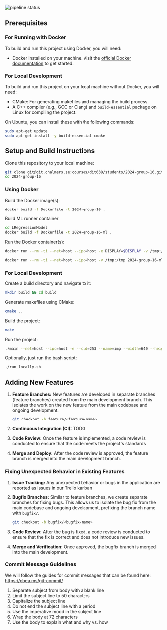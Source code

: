 ![pipeline status](https://git.chalmers.se/courses/dit638/students/2024-group-16/badges/main/pipeline.svg)

## Prerequisites

### For Running with Docker

To build and run this project using Docker, you will need:

- Docker installed on your machine. Visit the [official Docker documentation](https://docs.docker.com/get-docker/) to get started.

### For Local Development

To build and run this project on your local machine without Docker, you will need:

- CMake: For generating makefiles and managing the build process.
- A C++ compiler (e.g., GCC or Clang) and `build-essential` package on Linux for compiling the project.

On Ubuntu, you can install these with the following commands:

```bash
sudo apt-get update
sudo apt-get install -y build-essential cmake
```

## Setup and Build Instructions

Clone this repository to your local machine:

```bash
git clone git@git.chalmers.se:courses/dit638/students/2024-group-16.git
cd 2024-group-16
```

### Using Docker

Build the Docker image(s):

```bash
docker build -f Dockerfile -t 2024-group-16 .
```

Build ML runner container

```bash
cd LRegressionModel
docker build -f Dockerfile -t 2024-group-16-ml .
```

Run the Docker container(s):

```bash
docker run --rm -ti --net=host --ipc=host -e DISPLAY=$DISPLAY -v /tmp:/tmp 2024-group-16:latest --cid=253 --name=img --width=640 --height=480 --verbose
```

```bash
docker run --rm -ti --net=host --ipc=host -v /tmp:/tmp 2024-group-16-ml:latest
```

### For Local Development

Create a build directory and navigate to it:

```bash
mkdir build && cd build
```

Generate makefiles using CMake:

```bash
cmake ..
```

Build the project:

```bash
make
```

Run the project:

```bash
./main --net=host --ipc=host -e --cid=253 --name=img --width=640 --height=480 --verbose
```

Optionally, just run the bash script:

```bash
./run_locally.sh
```

## Adding New Features

1. **Feature Branches:** New features are developed in separate branches (feature branches) created from the main development branch. This isolates the work on the new feature from the main codebase and ongoing development.

   ```bash
   git checkout -b feature/<feature-name>
   ```

2. **Continuous Integration (CI):** TODO

3. **Code Review:** Once the feature is implemented, a code review is conducted to ensure that the code meets the project's standards

4. **Merge and Deploy:** After the code review is approved, the feature branch is merged into the main development branch.

### Fixing Unexpected Behavior in Existing Features

1. **Issue Tracking:** Any unexpected behavior or bugs in the application are reported as issues in our [Trello kanban](https://trello.com/b/todo)
2. **Bugfix Branches:** Similar to feature branches, we create separate branches for fixing bugs. This allows us to isolate the bug fix from the main codebase and ongoing development, prefixing the branch name with `bugfix/`.

   ```bash
   git checkout -b bugfix/<bugfix-name>
   ```

3. **Code Review:** After the bug is fixed, a code review is conducted to ensure that the fix is correct and does not introduce new issues.

4. **Merge and Verification:** Once approved, the bugfix branch is merged into the main development.

### Commit Message Guidelines

We will follow the guides for commit messages that can be found here: https://cbea.ms/git-commit/

1. Separate subject from body with a blank line
2. Limit the subject line to 50 characters
3. Capitalize the subject line
4. Do not end the subject line with a period
5. Use the imperative mood in the subject line
6. Wrap the body at 72 characters
7. Use the body to explain what and why vs. how
